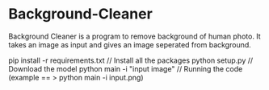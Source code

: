 # Background-Cleaner
Background Cleaner is a program to remove background of human photo. It takes an image as input and gives an image seperated from background.

pip install -r requirements.txt // Install all the packages 
python setup.py			            // Download the model
python main -i "input image"	  // Running the code (example == > python main -i input.png)
